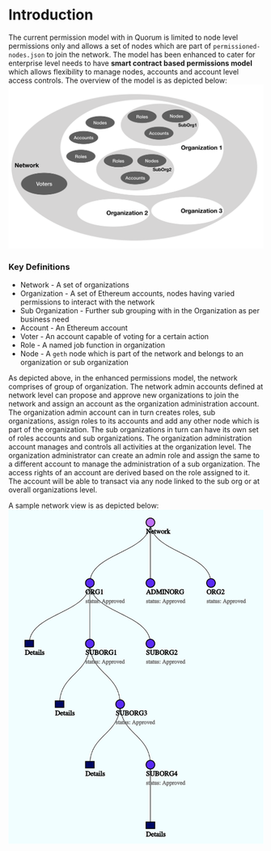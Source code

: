 # Introduction
The current permission model with in Quorum is limited to node level permissions only and allows a set of nodes which are part of `permissioned-nodes.json` to join the network. The model has been enhanced to cater for enterprise level needs to have **smart contract based permissions model** which allows flexibility to manage nodes, accounts and account level access controls. The overview of the model is as depicted below:
![permissions mode](images/PermissionsModel.png)  
### Key Definitions
* Network - A set of organizations
* Organization - A set of Ethereum accounts, nodes having varied permissions to interact with the network
* Sub Organization - Further sub grouping with in the Organization as per business need
* Account - An Ethereum account 
* Voter - An account capable of voting for a certain action
* Role - A named job function in organization
* Node - A `geth` node which is part of the network and belongs to an organization or sub organization

As depicted above, in the enhanced permissions model, the network comprises of group of organization. The network admin accounts defined at network level can propose and approve new organizations to join the network and assign an account as the organization administration account. The organization admin account can in turn creates roles, sub organizations, assign roles to its accounts and add any other node which is part of the organization. The sub organizations in turn can have its own set of roles accounts and sub organizations. The organization administration account manages and controls all activities at the organization level. The organization administrator can create an admin role and assign the same to a different account to manage the administration of a sub organization. The access rights of an account are derived based on the role assigned to it. The account will be able to transact via any node linked to the sub org or at overall organizations level.  

A sample network view is as depicted below:
![sample mode](images/sampleNetwork.png)
